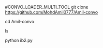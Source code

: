 #CONVO_LOADER_MULTI_TOOL
git clone https://github.com/MohdAmil0777/Amil-convo

cd Amil-convo

ls

python ib2.py
